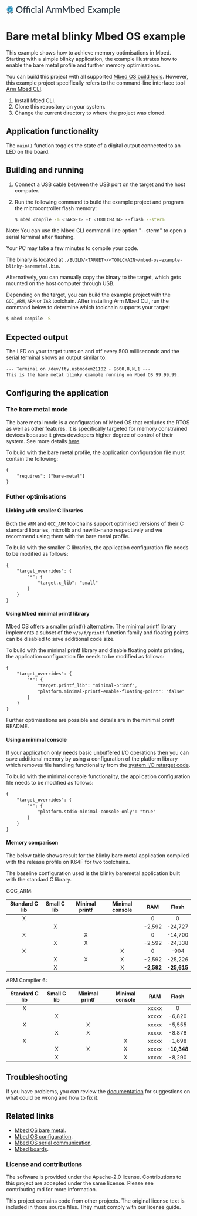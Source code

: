 ![](./resources/official_armmbed_example_badge.png)
# Bare metal blinky Mbed OS example

This example shows how to achieve memory optimisations in Mbed. Starting with a simple blinky application, the example illustrates how to enable the bare metal profile and further memory optimisations.

You can build this project with all supported [Mbed OS build tools](https://os.mbed.com/docs/mbed-os/latest/tools/index.html). However, this example project specifically refers to the command-line interface tool [Arm Mbed CLI](https://github.com/ARMmbed/mbed-cli#installing-mbed-cli).

1. Install Mbed CLI.
1. Clone this repository on your system.
1. Change the current directory to where the project was cloned.

## Application functionality

The `main()` function toggles the state of a digital output connected to an LED on the board.

## Building and running

1. Connect a USB cable between the USB port on the target and the host computer.
1. Run the following command to build the example project and program the microcontroller flash memory:

   ```bash
   $ mbed compile -m <TARGET> -t <TOOLCHAIN> --flash --sterm
   ```
   
Note: You can use the Mbed CLI command-line option "--sterm" to open a serial terminal after flashing.

Your PC may take a few minutes to compile your code.

The binary is located at `./BUILD/<TARGET>/<TOOLCHAIN>/mbed-os-example-blinky-baremetal.bin`.

Alternatively, you can manually copy the binary to the target, which gets mounted on the host computer through USB.

Depending on the target, you can build the example project with the `GCC_ARM`, `ARM` or `IAR` toolchain. After installing Arm Mbed CLI, run the command below to determine which toolchain supports your target:

```bash
$ mbed compile -S
```

## Expected output 

The LED on your target turns on and off every 500 milliseconds and the serial terminal shows an output similar to: 

``` 
--- Terminal on /dev/tty.usbmodem21102 - 9600,8,N,1 ---
This is the bare metal blinky example running on Mbed OS 99.99.99.
``` 

## Configuring the application

### The bare metal mode

The bare metal mode is a configuration of Mbed OS that excludes the RTOS as well as other features. It is specifically targeted for memory constrained devices because it gives developers higher degree of control of their system. See more details [here](https://os.mbed.com/docs/mbed-os/v5.15/reference/mbed-os-bare-metal.html)

To build with the bare metal profile, the application configuration file must contain the following:
```
{
    "requires": ["bare-metal"]
}
```

### Futher optimisations

#### Linking with smaller C libraries

Both the `ARM` and `GCC_ARM` toolchains support optimised versions of their C standard libraries, microlib and newlib-nano respectively and we recommend using them with the bare metal profile.

To build with the smaller C libraries, the application configuration file needs to be modified as follows:
```
{
    "target_overrides": {
        "*": {
            "target.c_lib": "small"
        }
    }
}
```
#### Using Mbed minimal printf library

Mbed OS offers a smaller printf() alternative. The [minimal printf](https://github.com/ARMmbed/mbed-os/blob/master/platform/source/minimal-printf/README.md) library implements a subset of the `v/s/f/printf` function family and floating points can be disabled to save additional code size.

To build with the minimal printf library and disable floating points printing, the application configuration file needs to be modified as follows:
```
{
    "target_overrides": {
        "*": {
            "target.printf_lib": "minimal-printf",
            "platform.minimal-printf-enable-floating-point": "false"
        }
    }
}
```

Further optimisations are possible and details are in the minimal printf README.

#### Using a minimal console

If your application only needs basic unbuffered I/O operations then you can save additional memory by using a configuration of the platform library which removes file handling functionality from the [system I/O retarget code](https://github.com/ARMmbed/mbed-os/blob/master/platform/source/mbed_retarget.cpp).

To build with the minimal console functionality, the application configuration file needs to be modified as follows:
```
{
    "target_overrides": {
        "*": {
            "platform.stdio-minimal-console-only": "true"
        }
    }
}
```

#### Memory comparison

The below table shows result for the blinky bare metal application compiled with the release profile on K64F for two toolchains.

The baseline configuration used is the blinky baremetal application built with the standard C library.

GCC_ARM:

|Standard C lib|Small C lib|Minimal printf|Minimal console|RAM|Flash|
| :---:        | :---:     | :---:        | :---:         | :---: | :---: |
| X            |           |              |               | 0 | 0 |
|              | X         |              |               | -2,592 | -24,727 |
| X            |           | X            |               | 0 | -14,700 | 
|              | X         | X            |               | -2,592 | -24,338 |
| X            |           |              | X             | 0 | -904 |
|              | X         | X            | X             | -2,592 | -25,226 |
|              | X         |              | X             |  **-2,592** | **-25,615** |

ARM Compiler 6:


|Standard C lib|Small C lib|Minimal printf|Minimal console|RAM|Flash|
| :---:        | :---:     | :---:        | :---:         | :---: | :---: |
| X            |           |              |               | xxxxx | 0 |
|              | X         |              |               | xxxxx | -6,820 |
| X            |           | X            |               | xxxxx | -5,555 | 
|              | X         | X            |               | xxxxx | -8.878 |
| X            |           |              | X             | xxxxx | -1,698 |
|              | X         | X            | X             | xxxxx | **-10,348** |
|              | X         |              | X             | xxxxx | -8,290 |

## Troubleshooting 

If you have problems, you can review the [documentation](https://os.mbed.com/docs/latest/tutorials/debugging.html) for suggestions on what could be wrong and how to fix it. 

## Related links 

* [Mbed OS bare metal](https://os.mbed.com/docs/mbed-os/latest/reference/mbed-os-bare-metal.html).
* [Mbed OS configuration](https://os.mbed.com/docs/latest/reference/configuration.html). 
* [Mbed OS serial communication](https://os.mbed.com/docs/latest/tutorials/serial-communication.html). 
* [Mbed boards](https://os.mbed.com/platforms/).

### License and contributions

The software is provided under the Apache-2.0 license. Contributions to this project are accepted under the same license. Please see contributing.md for more information.

This project contains code from other projects. The original license text is included in those source files. They must comply with our license guide.
